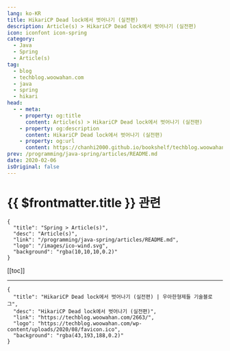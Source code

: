 ```yaml
---
lang: ko-KR
title: HikariCP Dead lock에서 벗어나기 (실전편)
description: Article(s) > HikariCP Dead lock에서 벗어나기 (실전편)
icon: iconfont icon-spring
category: 
  - Java
  - Spring
  - Article(s)
tag: 
  - blog
  - techblog.woowahan.com
  - java
  - spring
  - hikari
head:
  - - meta:
    - property: og:title
      content: Article(s) > HikariCP Dead lock에서 벗어나기 (실전편)
    - property: og:description
      content: HikariCP Dead lock에서 벗어나기 (실전편)
    - property: og:url
      content: https://chanhi2000.github.io/bookshelf/techblog.woowahan.com/2663.html
prev: /programming/java-spring/articles/README.md
date: 2020-02-06
isOriginal: false
---
```


# {{ $frontmatter.title }} 관련

```component VPCard
{
  "title": "Spring > Article(s)",
  "desc": "Article(s)",
  "link": "/programming/java-spring/articles/README.md",
  "logo": "/images/ico-wind.svg",
  "background": "rgba(10,10,10,0.2)"
}
```

[[toc]]

---

```component VPCard
{
  "title": "HikariCP Dead lock에서 벗어나기 (실전편) | 우아한형제들 기술블로그",
  "desc": "HikariCP Dead lock에서 벗어나기 (실전편)",
  "link": "https://techblog.woowahan.com/2663/",
  "logo": "https://techblog.woowahan.com/wp-content/uploads/2020/08/favicon.ico",
  "background": "rgba(43,193,188,0.2)"
}
```

<!-- TODO: 작성 -->
